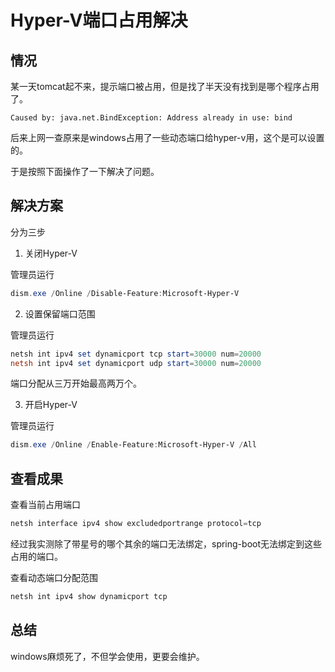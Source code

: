 # Hyper-V端口占用解决

## 情况
某一天tomcat起不来，提示端口被占用，但是找了半天没有找到是哪个程序占用了。

```
Caused by: java.net.BindException: Address already in use: bind

```


后来上网一查原来是windows占用了一些动态端口给hyper-v用，这个是可以设置的。

于是按照下面操作了一下解决了问题。

## 解决方案
分为三步
1. 关闭Hyper-V

管理员运行
```powershell
dism.exe /Online /Disable-Feature:Microsoft-Hyper-V
```


2. 设置保留端口范围

管理员运行
```powershell
netsh int ipv4 set dynamicport tcp start=30000 num=20000
netsh int ipv4 set dynamicport udp start=30000 num=20000
```

端口分配从三万开始最高两万个。


3. 开启Hyper-V

管理员运行

```powershell
dism.exe /Online /Enable-Feature:Microsoft-Hyper-V /All
```
## 查看成果

查看当前占用端口
```powershell
netsh interface ipv4 show excludedportrange protocol=tcp
```
经过我实测除了带星号的哪个其余的端口无法绑定，spring-boot无法绑定到这些占用的端口。


查看动态端口分配范围
```powershell
netsh int ipv4 show dynamicport tcp
```

## 总结
windows麻烦死了，不但学会使用，更要会维护。